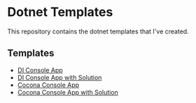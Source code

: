 # Dotnet Templates

This repository contains the dotnet templates that I've created.

## Templates

- [DI Console App](https://github.com/tstephansen/DotNetTemplates/tree/main/templates/di-console-app-template/README.MD)
- [DI Console App with Solution](https://github.com/tstephansen/DotNetTemplates/tree/main/templates/di-console-app-sln-template/README.MD)
- [Cocona Console App](https://github.com/tstephansen/DotNetTemplates/tree/main/templates/cocona-app-template/README.MD)
- [Cocona Console App with Solution](https://github.com/tstephansen/DotNetTemplates/tree/main/templates/cocona-app-sln-template/README.MD)
